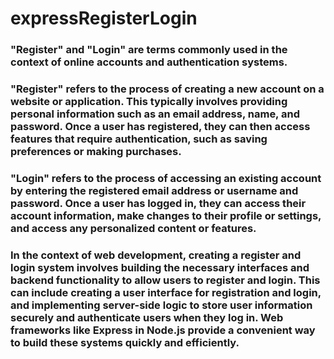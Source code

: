 # expressRegisterLogin
### "Register" and "Login" are terms commonly used in the context of online accounts and authentication systems.

### "Register" refers to the process of creating a new account on a website or application. This typically involves providing personal information such as an email address, name, and password. Once a user has registered, they can then access features that require authentication, such as saving preferences or making purchases.

### "Login" refers to the process of accessing an existing account by entering the registered email address or username and password. Once a user has logged in, they can access their account information, make changes to their profile or settings, and access any personalized content or features.

### In the context of web development, creating a register and login system involves building the necessary interfaces and backend functionality to allow users to register and login. This can include creating a user interface for registration and login, and implementing server-side logic to store user information securely and authenticate users when they log in. Web frameworks like Express in Node.js provide a convenient way to build these systems quickly and efficiently.
